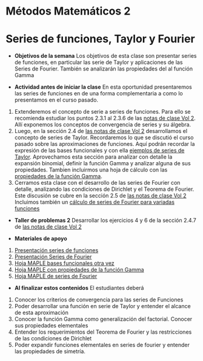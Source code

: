 # Métodos Matemáticos 2
# Series de funciones, Taylor y Fourier

+ **Objetivos de la semana**
Los objetivos de esta clase son presentar series de funciones, en particular las serie de Taylor y aplicaciones de las Series de Fourier. También se analizarán las propiedades del al función Gamma

+ **Actividad antes de iniciar la clase**
En esta oportunidad presentaremos las series de funciones en de una forma complementaria a como lo presentamos en el curso pasado.
1. Extenderemos el concepto de serie a series de funciones. Para ello se recomienda estudiar los puntos 2.3.1 al 2.3.6 de las [notas de clase Vol 2](https://github.com/nunezluis/MisCursos/blob/main/MisMateriales/LibrosCapitulos/VolumenDOS.pdf). Allí exponemos los conceptos de convergencia de series y su álgebra.
2. Luego, en la sección 2.4 de [las notas de clase Vol 2](https://github.com/nunezluis/MisCursos/blob/main/MisMateriales/LibrosCapitulos/VolumenDOS.pdf) desarrollamos el concepto de series de Taylor.
Recordaremos lo que se discutió el curso pasado sobre las aproximaciones de funciones. Aquí podrán recordar la expresión de las bases funcionales y con ella [ejemplos de series de Taylor](https://htmlpreview.github.io/?https://github.com/nunezluis/MisCursos/blob/main/MisMateriales/ProgramasScripts/BasesFuncionales/BasesFuncionales.html). Aprovechamos esta sección para analizar con detalle la expansión binomial, definir la función Gamma y analizar alguna de sus propiedades. Tambien incluirmos una hoja de cálculo con las [propiedades de la función Gamma](https://htmlpreview.github.io/?https://github.com/nunezluis/MisCursos/blob/main/MisMateriales/ProgramasScripts/FuncionGamma/funcionGamma.html).
3. Cerramos esta clase con el desarrollo de las series de Fourier con detalle, analizando las condiciones de Dirichlet y el Teorema de Fourier. Este discusión se cubre en la sección 2.5 de [las notas de clase Vol 2](https://github.com/nunezluis/MisCursos/blob/main/MisMateriales/LibrosCapitulos/VolumenDOS.pdf) Incluimos también un [cálculo de series de Fourier para variadas funciones](https://htmlpreview.github.io/?https://github.com/nunezluis/MisCursos/blob/main/MisMateriales/ProgramasScripts/SeriesFourier/FourierSeries.html)


+ **Taller de problemas 2**
Desarrollar los ejercicios 4 y 6 de la sección 2.4.7 de [las notas de clase Vol 2](https://github.com/nunezluis/MisCursos/blob/main/MisMateriales/LibrosCapitulos/VolumenDOS.pdf)

+ **Materiales de apoyo**
1. [Presentación series de funciones](https://github.com/nunezluis/MisCursos/blob/main/MisMateriales/Presentaciones/M2_2_1SerieFunciones.pdf)
2. [Presentación Series de Fourier](https://github.com/nunezluis/MisCursos/blob/main/MisMateriales/Presentaciones/M2_2_2FourierSeries.pdf)
3. [Hoja MAPLE bases funcionales otra vez](https://htmlpreview.github.io/?https://github.com/nunezluis/MisCursos/blob/main/MisMateriales/ProgramasScripts/BasesFuncionales/BasesFuncionales.html)
4. [Hoja MAPLE con propiedades de la función Gamma](https://htmlpreview.github.io/?https://github.com/nunezluis/MisCursos/blob/main/MisMateriales/ProgramasScripts/FuncionGamma/funcionGamma.html)
5. [Hoja MAPLE de series de Fourier](https://htmlpreview.github.io/?https://github.com/nunezluis/MisCursos/blob/main/MisMateriales/ProgramasScripts/SeriesFourier/FourierSeries.html)


 + **Al finalizar estos contenidos** El estudiantes deberá
 1. Conocer los criterios de convergencia para las series de Funciones
 2. Poder desarrollar una función en serie de Taylor y entender el alcance de esta aproximación
 3. Conocer la función Gamma como generalización del factorial. Conocer sus propiedades elementales
 4. Entender los requerimientos del Teorema de Fourier y las restricciones de las condiciones de Dirichlet
 5. Poder expandir funciones elementales en series de fourier y entender las propiedades de simetría.
